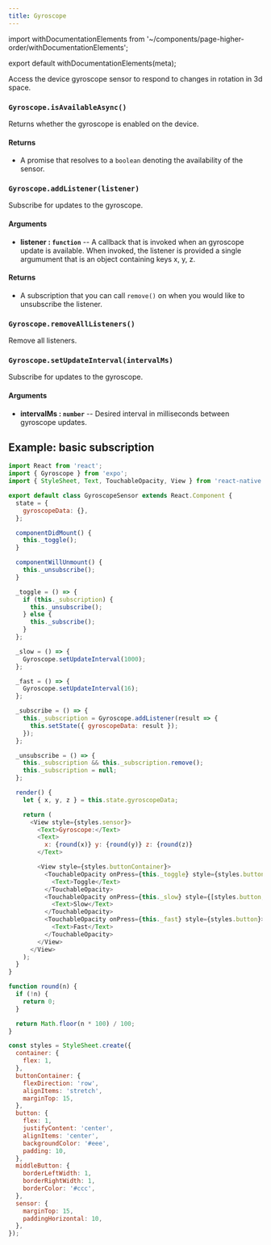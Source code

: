 ```yaml
---
title: Gyroscope
---
```


import withDocumentationElements from '~/components/page-higher-order/withDocumentationElements';

export default withDocumentationElements(meta);

Access the device gyroscope sensor to respond to changes in rotation in 3d space.

### `Gyroscope.isAvailableAsync()`

Returns whether the gyroscope is enabled on the device.

#### Returns

- A promise that resolves to a `boolean` denoting the availability of the sensor.

### `Gyroscope.addListener(listener)`

Subscribe for updates to the gyroscope.

#### Arguments

- **listener : `function`** -- A callback that is invoked when an gyroscope update is available. When invoked, the listener is provided a single argumument that is an object containing keys x, y, z.

#### Returns

- A subscription that you can call `remove()` on when you
  would like to unsubscribe the listener.
  
### `Gyroscope.removeAllListeners()`

Remove all listeners.

### `Gyroscope.setUpdateInterval(intervalMs)`

Subscribe for updates to the gyroscope.

#### Arguments

- **intervalMs : `number`** -- Desired interval in milliseconds between gyroscope updates.

## Example: basic subscription

```javascript
import React from 'react';
import { Gyroscope } from 'expo';
import { StyleSheet, Text, TouchableOpacity, View } from 'react-native';

export default class GyroscopeSensor extends React.Component {
  state = {
    gyroscopeData: {},
  };

  componentDidMount() {
    this._toggle();
  }

  componentWillUnmount() {
    this._unsubscribe();
  }

  _toggle = () => {
    if (this._subscription) {
      this._unsubscribe();
    } else {
      this._subscribe();
    }
  };

  _slow = () => {
    Gyroscope.setUpdateInterval(1000);
  };

  _fast = () => {
    Gyroscope.setUpdateInterval(16);
  };

  _subscribe = () => {
    this._subscription = Gyroscope.addListener(result => {
      this.setState({ gyroscopeData: result });
    });
  };

  _unsubscribe = () => {
    this._subscription && this._subscription.remove();
    this._subscription = null;
  };

  render() {
    let { x, y, z } = this.state.gyroscopeData;

    return (
      <View style={styles.sensor}>
        <Text>Gyroscope:</Text>
        <Text>
          x: {round(x)} y: {round(y)} z: {round(z)}
        </Text>

        <View style={styles.buttonContainer}>
          <TouchableOpacity onPress={this._toggle} style={styles.button}>
            <Text>Toggle</Text>
          </TouchableOpacity>
          <TouchableOpacity onPress={this._slow} style={[styles.button, styles.middleButton]}>
            <Text>Slow</Text>
          </TouchableOpacity>
          <TouchableOpacity onPress={this._fast} style={styles.button}>
            <Text>Fast</Text>
          </TouchableOpacity>
        </View>
      </View>
    );
  }
}

function round(n) {
  if (!n) {
    return 0;
  }

  return Math.floor(n * 100) / 100;
}

const styles = StyleSheet.create({
  container: {
    flex: 1,
  },
  buttonContainer: {
    flexDirection: 'row',
    alignItems: 'stretch',
    marginTop: 15,
  },
  button: {
    flex: 1,
    justifyContent: 'center',
    alignItems: 'center',
    backgroundColor: '#eee',
    padding: 10,
  },
  middleButton: {
    borderLeftWidth: 1,
    borderRightWidth: 1,
    borderColor: '#ccc',
  },
  sensor: {
    marginTop: 15,
    paddingHorizontal: 10,
  },
});
```
